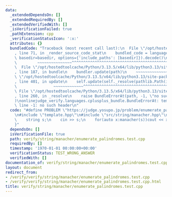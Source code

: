 ```yaml
---
data:
  _extendedDependsOn: []
  _extendedRequiredBy: []
  _extendedVerifiedWith: []
  _isVerificationFailed: true
  _pathExtension: cpp
  _verificationStatusIcon: ':x:'
  attributes: {}
  bundledCode: "Traceback (most recent call last):\n  File \"/opt/hostedtoolcache/Python/3.13.5/x64/lib/python3.13/site-packages/onlinejudge_verify/documentation/build.py\"\
    , line 71, in _render_source_code_stat\n    bundled_code = language.bundle(stat.path,\
    \ basedir=basedir, options={'include_paths': [basedir]}).decode()\n          \
    \         ~~~~~~~~~~~~~~~^^^^^^^^^^^^^^^^^^^^^^^^^^^^^^^^^^^^^^^^^^^^^^^^^^^^^^^^^^^^^^^^^^\n\
    \  File \"/opt/hostedtoolcache/Python/3.13.5/x64/lib/python3.13/site-packages/onlinejudge_verify/languages/cplusplus.py\"\
    , line 187, in bundle\n    bundler.update(path)\n    ~~~~~~~~~~~~~~^^^^^^\n  File\
    \ \"/opt/hostedtoolcache/Python/3.13.5/x64/lib/python3.13/site-packages/onlinejudge_verify/languages/cplusplus_bundle.py\"\
    , line 401, in update\n    self.update(self._resolve(pathlib.Path(included), included_from=path))\n\
    \                ~~~~~~~~~~~~~^^^^^^^^^^^^^^^^^^^^^^^^^^^^^^^^^^^^^^^^^^^^\n \
    \ File \"/opt/hostedtoolcache/Python/3.13.5/x64/lib/python3.13/site-packages/onlinejudge_verify/languages/cplusplus_bundle.py\"\
    , line 260, in _resolve\n    raise BundleErrorAt(path, -1, \"no such header\"\
    )\nonlinejudge_verify.languages.cplusplus_bundle.BundleErrorAt: template.hpp:\
    \ line -1: no such header\n"
  code: "#define PROBLEM \"https://judge.yosupo.jp/problem/enumerate_palindromes\"\
    \n#include \"template.hpp\"\n#include \"src/string/manacher.hpp\"\n\nint main(){\n\
    \    string s;\n    cin >> s;\n    for(auto x:manacher(s))cout << x << \" \";\n\
    }"
  dependsOn: []
  isVerificationFile: true
  path: verify/string/manacher/enumerate_palindromes.test.cpp
  requiredBy: []
  timestamp: '1970-01-01 00:00:00+00:00'
  verificationStatus: TEST_WRONG_ANSWER
  verifiedWith: []
documentation_of: verify/string/manacher/enumerate_palindromes.test.cpp
layout: document
redirect_from:
- /verify/verify/string/manacher/enumerate_palindromes.test.cpp
- /verify/verify/string/manacher/enumerate_palindromes.test.cpp.html
title: verify/string/manacher/enumerate_palindromes.test.cpp
---
```

